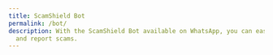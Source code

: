 ```yaml
---
title: ScamShield Bot
permalink: /bot/
description: With the ScamShield Bot available on WhatsApp, you can easily check
  and report scams.
---
```

